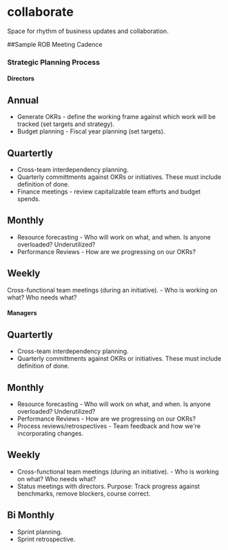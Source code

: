 # collaborate
Space for rhythm of business updates and collaboration.

##Sample ROB Meeting Cadence

### Strategic Planning Process

#### Directors

## Annual 
- Generate OKRs - define the working frame against which work will be tracked (set targets and strategy).
- Budget planning - Fiscal year planning (set targets).

## Quartertly
- Cross-team interdependency planning.
- Quarterly committments against OKRs or initiatives. These must include definition of done. 
- Finance meetings - review capitalizable team efforts and budget spends.

## Monthly
- Resource forecasting - Who will work on what, and when. Is anyone overloaded? Underutilized?
- Performance Reviews - How are we progressing on our OKRs?

## Weekly
Cross-functional team meetings (during an initiative). - Who is working on what? Who needs what? 

#### Managers

## Quartertly
- Cross-team interdependency planning.
- Quarterly committments against OKRs or initiatives. These must include definition of done.

## Monthly
- Resource forecasting - Who will work on what, and when. Is anyone overloaded? Underutilized?
- Performance Reviews - How are we progressing on our OKRs?
- Process reviews/retrospectives - Team feedback and how we're incorporating changes.

## Weekly
- Cross-functional team meetings (during an initiative). - Who is working on what? Who needs what? 
- Status meetings with directors. Purpose: Track progress against benchmarks, remove blockers, course correct.

## Bi Monthly
- Sprint planning.
- Sprint retrospective.
